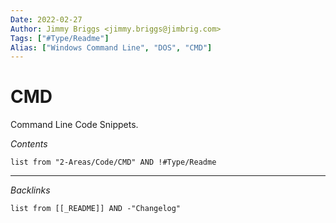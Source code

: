 ```yaml
---
Date: 2022-02-27
Author: Jimmy Briggs <jimmy.briggs@jimbrig.com>
Tags: ["#Type/Readme"]
Alias: ["Windows Command Line", "DOS", "CMD"]
---
```


# CMD

<!-- optional markdown-notes-tree directory description starts here -->
Command Line Code Snippets.
<!-- optional markdown-notes-tree directory description ends here -->

*Contents*

```dataview
list from "2-Areas/Code/CMD" AND !#Type/Readme
```

***

*Backlinks*

```dataview
list from [[_README]] AND -"Changelog"
```